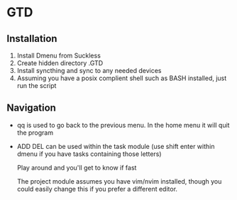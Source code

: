 # GTD

## Installation

1. Install Dmenu from Suckless
2. Create hidden directory .GTD
3. Install syncthing and sync to any needed devices
4. Assuming you have a posix complient shell such as BASH installed, just run the script

## Navigation
- qq is used to go back to the previous menu. In the home menu it will quit the program
- ADD DEL can be used within the task module (use shift enter within dmenu if you have tasks containing those letters)

  Play around and you'll get to know if fast

  The project module assumes you have vim/nvim installed, though you could easily change this if you prefer a different editor.
